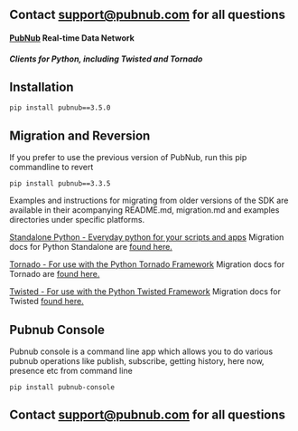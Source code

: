 ## Contact support@pubnub.com for all questions

#### [PubNub](http://www.pubnub.com) Real-time Data Network
##### Clients for Python, including Twisted and Tornado

## Installation
```
pip install pubnub==3.5.0
```

## Migration and Reversion
If you prefer to use the previous version of PubNub, run this pip commandline to revert

```
pip install pubnub==3.3.5
```

Examples and instructions for migrating from older versions of the SDK are available in their acompanying README.md, migration.md and examples directories under specific platforms.

[Standalone Python - Everyday python for your scripts and apps](python)
Migration docs for Python Standalone are [found here.](python/migration.md)

[Tornado - For use with the Python Tornado Framework](python-tornado)
Migration docs for Tornado are [found here.](python-tornado/migration.md)

[Twisted - For use with the Python Twisted Framework](python-twisted)
Migration docs for Twisted [found here.](python-twisted/migration.md)

## Pubnub Console
Pubnub console is a command line app which allows you to do various 
pubnub operations like publish, subscribe, getting history, here now,
presence etc from command line

```
pip install pubnub-console
```

## Contact support@pubnub.com for all questions
